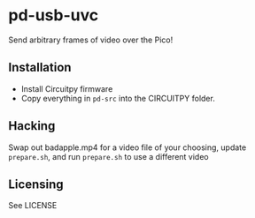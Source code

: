 # pd-usb-uvc

Send arbitrary frames of video over the Pico!

## Installation

- Install Circuitpy firmware
- Copy everything in `pd-src` into the CIRCUITPY folder.

## Hacking

Swap out badapple.mp4 for a video file of your choosing, update `prepare.sh`, and run `prepare.sh` to use a different video

## Licensing

See LICENSE
